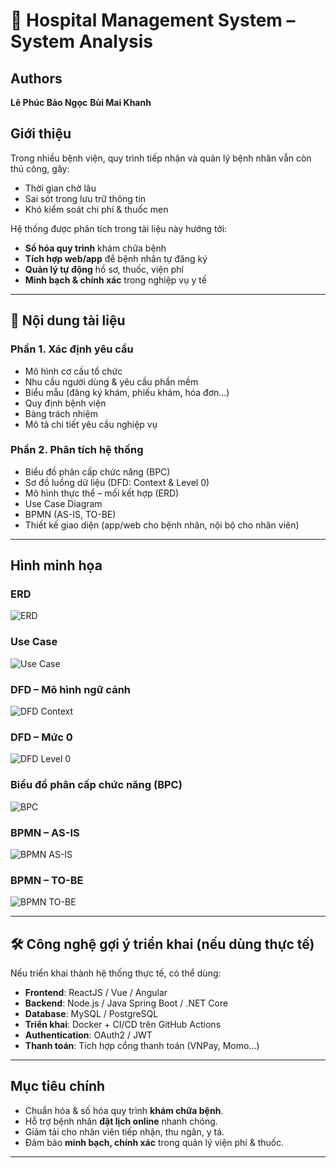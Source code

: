# 🏥 Hospital Management System – System Analysis

## Authors
**Lê Phúc Bảo Ngọc**
**Bùi Mai Khanh**

## Giới thiệu
Trong nhiều bệnh viện, quy trình tiếp nhận và quản lý bệnh nhân vẫn còn thủ công, gây:
- Thời gian chờ lâu
- Sai sót trong lưu trữ thông tin
- Khó kiểm soát chi phí & thuốc men

Hệ thống được phân tích trong tài liệu này hướng tới:
- **Số hóa quy trình** khám chữa bệnh
- **Tích hợp web/app** để bệnh nhân tự đăng ký
- **Quản lý tự động** hồ sơ, thuốc, viện phí
- **Minh bạch & chính xác** trong nghiệp vụ y tế

---

## 📂 Nội dung tài liệu

### Phần 1. Xác định yêu cầu
- Mô hình cơ cấu tổ chức
- Nhu cầu người dùng & yêu cầu phần mềm
- Biểu mẫu (đăng ký khám, phiếu khám, hóa đơn…)
- Quy định bệnh viện
- Bảng trách nhiệm
- Mô tả chi tiết yêu cầu nghiệp vụ

### Phần 2. Phân tích hệ thống
- Biểu đồ phân cấp chức năng (BPC)
- Sơ đồ luồng dữ liệu (DFD: Context & Level 0)
- Mô hình thực thể – mối kết hợp (ERD)
- Use Case Diagram
- BPMN (AS-IS, TO-BE)
- Thiết kế giao diện (app/web cho bệnh nhân, nội bộ cho nhân viên)

---
## Hình minh họa
### ERD
![ERD](images/erd.png)

### Use Case
![Use Case](images/use-case.jpg)

### DFD – Mô hình ngữ cảnh
![DFD Context](images/dfd_context.jpg)

### DFD – Mức 0
![DFD Level 0](images/dfd_0.jpg)

### Biểu đồ phân cấp chức năng (BPC)
![BPC](images/bpc.png)

### BPMN – AS-IS
![BPMN AS-IS](images/BPMNDiagram1.png)

### BPMN – TO-BE
![BPMN TO-BE](images/BPMNDiagram2.png)

---

## 🛠️ Công nghệ gợi ý triển khai (nếu dùng thực tế)
Nếu triển khai thành hệ thống thực tế, có thể dùng:
- **Frontend**: ReactJS / Vue / Angular
- **Backend**: Node.js / Java Spring Boot / .NET Core
- **Database**: MySQL / PostgreSQL
- **Triển khai**: Docker + CI/CD trên GitHub Actions
- **Authentication**: OAuth2 / JWT
- **Thanh toán**: Tích hợp cổng thanh toán (VNPay, Momo…)

---


## Mục tiêu chính
- Chuẩn hóa & số hóa quy trình **khám chữa bệnh**.
- Hỗ trợ bệnh nhân **đặt lịch online** nhanh chóng.
- Giảm tải cho nhân viên tiếp nhận, thu ngân, y tá.
- Đảm bảo **minh bạch, chính xác** trong quản lý viện phí & thuốc.

---
